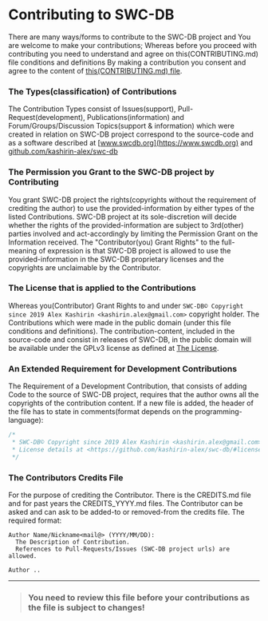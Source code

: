 
# Contributing to SWC-DB



There are many ways/forms to contribute to the SWC-DB project and You are welcome to make your contributions; Whereas before you proceed with contributing you need to understand and agree on this(CONTRIBUTING.md) file conditions and definitions By making a contribution you consent and agree to the content of [this(CONTRIBUTING.md) file](https://github.com/kashirin-alex/swc-db/blob/master/CONTRIBUTING.md).



### The Types(classification) of Contributions
The Contribution Types consist of Issues(support), Pull-Request(development), Publications(information) and Forum/Groups/Discussion Topics(support & information) which were created in relation on SWC-DB project correspond to the source-code and as a software described at [www.swcdb.org](https://www.swcdb.org) and [github.com/kashirin-alex/swc-db](https://github.com/kashirin-alex/swc-db/)



### The Permission you Grant to the SWC-DB project by Contributing
You grant SWC-DB project the rights(copyrights without the requirement of crediting the author) to use the provided-information by either types of the listed Contributions. SWC-DB project at its sole-discretion will decide whether the rights of the provided-information are subject to 3rd(other) parties involved and act-accordingly by limiting the Permission Grant on the Information received. The "Contributor(you) Grant Rights" to the full-meaning of expression is that SWC-DB project is allowed to use the provided-information in the SWC-DB proprietary licenses and the copyrights are unclaimable by the Contributor.



### The License that is applied to the Contributions
Whereas you(Contributor) Grant Rights to and under `SWC-DB© Copyright since 2019 Alex Kashirin <kashirin.alex@gmail.com>` copyright holder.
The Contributions which were made in the public domain (under this file conditions and definitions). The contribution-content, included in the source-code and consist in releases of SWC-DB, in the public domain will be available under the GPLv3 license as defined at [The License](https://github.com/kashirin-alex/swc-db/#license).



### An Extended Requirement for Development Contributions
The Requirement of a Development Contribution, that consists of adding Code to the source of SWC-DB project, requires that the author owns all the copyrights of the contribution content. If a new file is added, the header of the file has to state in comments(format depends on the programming-language):
```CPP
/*
 * SWC-DB© Copyright since 2019 Alex Kashirin <kashirin.alex@gmail.com>
 * License details at <https://github.com/kashirin-alex/swc-db/#license>
 */
 ```



### The Contributors Credits File
For the purpose of crediting the Contributor. There is the CREDITS.md file and for past years the CREDITS_YYYY.md files.
The Contributor can be asked and can ask to be added-to or removed-from the credits file.
The required format:
```
Author Name/Nickname<mail@> (YYYY/MM/DD):
  The Description of Contribution.
  References to Pull-Requests/Issues (SWC-DB project urls) are allowed.

Author ..
```



---



>### You need to review this file before your contributions as the file is subject to changes!



